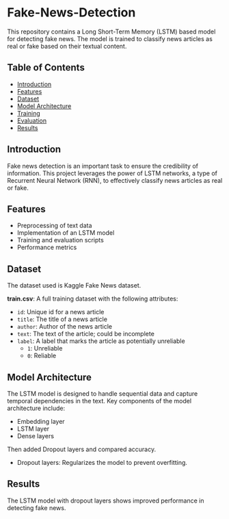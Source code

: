 # Fake-News-Detection

This repository contains a Long Short-Term Memory (LSTM) based model for detecting fake news. The model is trained to classify news articles as real or fake based on their textual content.

## Table of Contents

- [Introduction](#introduction)
- [Features](#features)
- [Dataset](#dataset)
- [Model Architecture](#model-architecture)
- [Training](#training)
- [Evaluation](#evaluation)
- [Results](#results)

## Introduction

Fake news detection is an important task to ensure the credibility of information. This project leverages the power of LSTM networks, a type of Recurrent Neural Network (RNN), to effectively classify news articles as real or fake.

## Features

- Preprocessing of text data
- Implementation of an LSTM model
- Training and evaluation scripts
- Performance metrics 

## Dataset

The dataset used is Kaggle Fake News dataset.

**train.csv**: A full training dataset with the following attributes:
- `id`: Unique id for a news article
- `title`: The title of a news article
- `author`: Author of the news article
- `text`: The text of the article; could be incomplete
- `label`: A label that marks the article as potentially unreliable
  - `1`: Unreliable
  - `0`: Reliable

## Model Architecture

The LSTM model is designed to handle sequential data and capture temporal dependencies in the text. Key components of the model architecture include:

- Embedding layer
- LSTM layer
- Dense layers

Then added Dropout layers and compared accuracy.

- Dropout layers: Regularizes the model to prevent overfitting.


## Results

The LSTM model with dropout layers shows improved performance in detecting fake news. 
